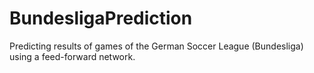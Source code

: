 # BundesligaPrediction
Predicting results of games of the German Soccer League (Bundesliga) using a feed-forward network.
